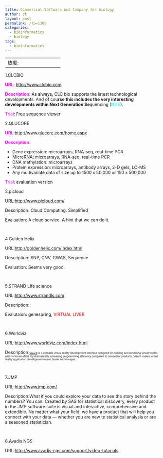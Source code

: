 ```yaml
---
title: Commercial Software and Company for biology
author: ct
layout: post
permalink: /?p=1308
categories:
  - bioinformatics
  - biology
tags:
  - bioinformatics
---
```

<table>
  <tr cellpadding=0><td>
    热度:
  </td><td cellpadding=0><img src='http://210.75.224.29/wordpress/wp-content/plugins/statpresscn/images/sun.gif' width=10 height=10 border=0 /></td><td cellpadding=0><img src='http://210.75.224.29/wordpress/wp-content/plugins/statpresscn/images/sun_dark.gif' width=10 height=10 border=0 /></td><td cellpadding=0><img src='http://210.75.224.29/wordpress/wp-content/plugins/statpresscn/images/sun_dark.gif' width=10 height=10 border=0 /></td><td cellpadding=0><img src='http://210.75.224.29/wordpress/wp-content/plugins/statpresscn/images/sun_dark.gif' width=10 height=10 border=0 /></td><td cellpadding=0><img src='http://210.75.224.29/wordpress/wp-content/plugins/statpresscn/images/sun_dark.gif' width=10 height=10 border=0 /></td></tr>
</table>

1.CLCBIO

<span style="color: #ff00ff;"><strong>URL</strong></span>: http://www.clcbio.com

<span style="color: #ff00ff;"><strong>Description</strong></span>: As always, CLC bio supports the latest technological developments. And of cou**rse this includes the very interesting developments within Next Generation Se**quencing (<span style="color: #00ffff;">NGS</span>).

<span style="color: #ff00ff;">Trial</span>: Free sequence viewer

2.QLUCORE

<span style="color: #ff00ff;"><strong>URL</strong><span style="color: #000000;">:</span></span>http://www.qlucore.com/home.aspx

<span style="color: #ff00ff;"><strong>Description</strong><span style="color: #000000;">:</span></span>

*   Gene expression: microarrays, RNA-seq, real-time PCR
*   MicroRNA: microarrays, RNA-seq, real-time PCR
*   DNA methylation: microarrays
*   Protein expression: microarrays, antibody arrays, 2-D gels, LC-MS
*   Any multivariate data of size up to 1500 x 50,000 or 150 x 500,000

<span style="color: #ff00ff;">Trial</span>: evaluation version

3.picloud

URL:http://www.picloud.com/

Description: Cloud Computing. Simplified

Evaluation: A cloud service. A hint that we can do it.

&nbsp;

4.Golden Helix

URL:http://goldenhelix.com/index.html

Description: SNP, CNV, GWAS, Sequence

Evaluation: Seems very good.

&nbsp;

5.STRAND LIfe science

URL:http://www.strandls.com

Description:

Evalutaion: genespring, <span style="color: #ff0000;">VIRTUAL LIVER</span>

&nbsp;

6.Worldviz

URL:http://www.worldviz.com/index.html

Description:<span style="font-family: Verdana; font-size: xx-small;"><strong><a href="http://www.worldviz.com/products/vizard/index.html">Vizard</a></strong></span><span style="font-family: Arial; font-size: xx-small;"> is a versatile virtual reality development interface designed for building and rendering virtual worlds with minimum effort. By dramatically increasing programming efficiency compared to competitor products, Vizard makes virtual reality application development easier, faster and cheaper.</span>

&nbsp;

7.JMP

URL:http://www.jmp.com/

Description:What if you could explore your data to see the story behind the numbers? You can. Created by SAS for statistical discovery, every product in the JMP software suite is visual and interactive, comprehensive and extendible. No matter what your field, we have a product that will help you connect with your data — whether you are new to statistical analysis or are a seasoned statistician.

&nbsp;

8.Avadis NGS

URL:http://www.avadis-ngs.com/support/video-tutorials